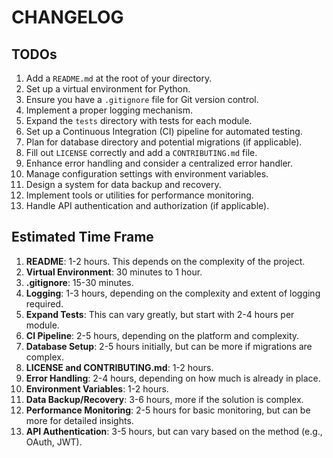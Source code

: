 # CHANGELOG

## **TODOs**

1. Add a `README.md` at the root of your directory.
2. Set up a virtual environment for Python.
3. Ensure you have a `.gitignore` file for Git version control.
4. Implement a proper logging mechanism.
5. Expand the `tests` directory with tests for each module.
6. Set up a Continuous Integration (CI) pipeline for automated testing.
7. Plan for database directory and potential migrations (if applicable).
8. Fill out `LICENSE` correctly and add a `CONTRIBUTING.md` file.
9. Enhance error handling and consider a centralized error handler.
10. Manage configuration settings with environment variables.
11. Design a system for data backup and recovery.
12. Implement tools or utilities for performance monitoring.
13. Handle API authentication and authorization (if applicable).

## **Estimated Time Frame**

1. **README**: 1-2 hours. This depends on the complexity of the project.
2. **Virtual Environment**: 30 minutes to 1 hour.
3. **.gitignore**: 15-30 minutes.
4. **Logging**: 1-3 hours, depending on the complexity and extent of logging required.
5. **Expand Tests**: This can vary greatly, but start with 2-4 hours per module.
6. **CI Pipeline**: 2-5 hours, depending on the platform and complexity.
7. **Database Setup**: 2-5 hours initially, but can be more if migrations are complex.
8. **LICENSE and CONTRIBUTING.md**: 1-2 hours.
9. **Error Handling**: 2-4 hours, depending on how much is already in place.
10. **Environment Variables**: 1-2 hours.
11. **Data Backup/Recovery**: 3-6 hours, more if the solution is complex.
12. **Performance Monitoring**: 2-5 hours for basic monitoring, but can be more for detailed insights.
13. **API Authentication**: 3-5 hours, but can vary based on the method (e.g., OAuth, JWT).
